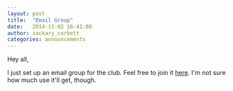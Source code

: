 ```yaml
---
layout: post
title:  "Email Group"
date:   2014-11-02 16:41:00
author: zackary_corbett
categories: announcements
---
```


Hey all,

I just set up an email group for the club. Feel free to join it [here](https://groups.google.com/forum/#!forum/kaj-stronauts). I'm not sure how much use it'll get, though.